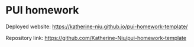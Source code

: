 # PUI homework

Deployed website: https://katherine-niu.github.io/pui-homework-template/

Repository link: https://github.com/Katherine-Niu/pui-homework-template
